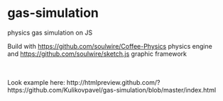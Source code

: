 gas-simulation
==============

physics gas simulation on JS


Build with https://github.com/soulwire/Coffee-Physics physics engine
<br>
and https://github.com/soulwire/sketch.js graphic framework


<br>
<br>
Look example here: http://htmlpreview.github.com/?https://github.com/Kulikovpavel/gas-simulation/blob/master/index.html
